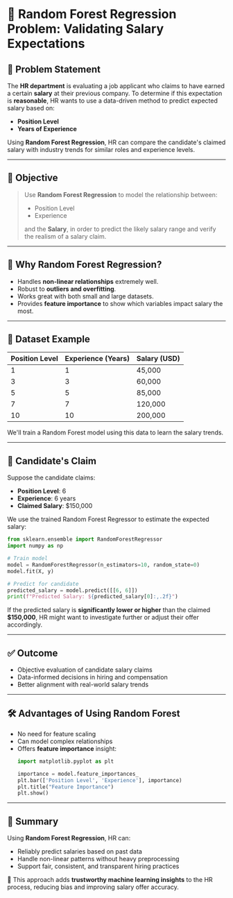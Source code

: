 # 🌲 Random Forest Regression Problem: Validating Salary Expectations

## 🧩 Problem Statement

The **HR department** is evaluating a job applicant who claims to have earned a certain **salary** at their previous company. To determine if this expectation is **reasonable**, HR wants to use a data-driven method to predict expected salary based on:

- **Position Level**
- **Years of Experience**

Using **Random Forest Regression**, HR can compare the candidate's claimed salary with industry trends for similar roles and experience levels.

---

## 🎯 Objective

> Use **Random Forest Regression** to model the relationship between:
> - Position Level  
> - Experience  
>
> and the **Salary**, in order to predict the likely salary range and verify the realism of a salary claim.

---

## 🌲 Why Random Forest Regression?

- Handles **non-linear relationships** extremely well.
- Robust to **outliers and overfitting**.
- Works great with both small and large datasets.
- Provides **feature importance** to show which variables impact salary the most.

---

## 🧪 Dataset Example

| Position Level | Experience (Years) | Salary (USD) |
|----------------|--------------------|--------------|
| 1              | 1                  | 45,000       |
| 3              | 3                  | 60,000       |
| 5              | 5                  | 85,000       |
| 7              | 7                  | 120,000      |
| 10             | 10                 | 200,000      |

We'll train a Random Forest model using this data to learn the salary trends.

---

## 🤖 Candidate's Claim

Suppose the candidate claims:
- **Position Level**: 6  
- **Experience**: 6 years  
- **Claimed Salary**: $150,000

We use the trained Random Forest Regressor to estimate the expected salary:

```python
from sklearn.ensemble import RandomForestRegressor
import numpy as np

# Train model
model = RandomForestRegressor(n_estimators=10, random_state=0)
model.fit(X, y)

# Predict for candidate
predicted_salary = model.predict([[6, 6]])
print(f"Predicted Salary: ${predicted_salary[0]:,.2f}")
```

If the predicted salary is **significantly lower or higher** than the claimed **$150,000**, HR might want to investigate further or adjust their offer accordingly.

---

## ✅ Outcome

- Objective evaluation of candidate salary claims
- Data-informed decisions in hiring and compensation
- Better alignment with real-world salary trends

---

## 🛠️ Advantages of Using Random Forest

- No need for feature scaling
- Can model complex relationships
- Offers **feature importance** insight:
  ```python
  import matplotlib.pyplot as plt

  importance = model.feature_importances_
  plt.bar(['Position Level', 'Experience'], importance)
  plt.title("Feature Importance")
  plt.show()
  ```

---

## 🧠 Summary

Using **Random Forest Regression**, HR can:
- Reliably predict salaries based on past data
- Handle non-linear patterns without heavy preprocessing
- Support fair, consistent, and transparent hiring practices

📌 This approach adds **trustworthy machine learning insights** to the HR process, reducing bias and improving salary offer accuracy.

